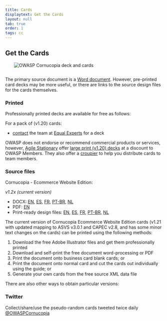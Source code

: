 ```yaml
---
title: Cards
displaytext: Get the Cards
layout: null
tab: true
order: 1
tags: cc
---
```


## Get the Cards

<img src="assets/images/Cornucopia-square-logo-350.jpg" alt="OWASP Cornucopia deck and cards" class="fa-pull-right" style="margin:0 0 1em 2em;">

The primary source document is a [Word document](https://github.com/OWASP/cornucopia/tree/master/output). However, pre-printed card decks may be more useful, or there are links to the source design files for the cards themselves.

### Printed

Professionally printed decks are available for free as follows:

For a pack of (v1.20) cards:
<!--  * [reach out](mailto:cornucopia@securedelivery.io?subject=Cornucopia) to [Secure Delivery](https://securedelivery.io); or -->
  * [contact](mailto:kcollier@equalexperts.com?subject=Cornucopia) the team at [Equal Experts](https://www.equalexperts.com/) for a deck 

OWASP does not endorse or recommend commercial products or services, however, [Agile Stationary](https://agilestationery.co.uk/) offer [large print (v1.20) decks](https://agilestationery.co.uk/products/owasp-cornucopia-card-deck-ecommerce-website-edition) at a discount to OWASP Members. They also offer a [croupier](https://croupier.agilestationery.co.uk/) to help you distribute cards to team members.

### Source files

Cornucopia - Ecommerce Website Edition:

*v1.2x (current version)*
  * DOCX: [EN](https://github.com/OWASP/cornucopia/blob/master/output/owasp_cornucopia_ecommerce_cards_en_1.21.docx), [ES](https://github.com/OWASP/cornucopia/blob/master/output/owasp_cornucopia_ecommerce_cards_es_1.21.docx), [FR](https://github.com/OWASP/cornucopia/blob/master/output/owasp_cornucopia_ecommerce_cards_fr_1.21.docx), [PT-BR](https://github.com/OWASP/cornucopia/blob/master/output/owasp_cornucopia_ecommerce_cards_pt-br_1.21.docx), [NL](https://github.com/OWASP/cornucopia/blob/master/output/owasp_cornucopia_ecommerce_cards_nl_1.21.docx)
  * PDF: [EN](https://github.com/OWASP/cornucopia/blob/master/output/owasp_cornucopia_ecommerce_cards_en_1.21.pdf)
  * Print-ready design files: [EN](https://github.com/OWASP/cornucopia/blob/master/output/owasp_cornucopia_ecommerce_cards_en_1.21.idml), [ES](https://github.com/OWASP/cornucopia/blob/master/output/owasp_cornucopia_ecommerce_cards_es_1.21.docx), [FR](https://github.com/OWASP/cornucopia/blob/master/output/owasp_cornucopia_ecommerce_cards_fr_1.21.idml), [PT-BR](https://github.com/OWASP/cornucopia/blob/master/output/owasp_cornucopia_ecommerce_cards_pt-br_1.21.idml), [NL](https://github.com/OWASP/cornucopia/blob/master/output/owasp_cornucopia_ecommerce_cards_nl_1.21.idml)

The current version of Cornucopia Ecommerce Website Edition cards (v1.21 with updated mapping to ASVS v3.0.1 and CAPEC v2.8, and has some minor text changes on the cards) can be printed using the following methods:

1. Download the free Adobe Illustrator files and get them professionally printed
1. Download and self-print the free document word-processing or PDF
 1. Print the document onto business card blank cards; or
 1. Print the document onto normal card and cut the cards out individually using the guide; or
1. Generate your own cards from the free source XML data file

There are also other ways to obtain particular versions:

### Twitter

Collect/share/use the pseudo-random cards tweeted twice daily [@OWASPCornucopia](https://twitter.com/OWASPCornucopia)



